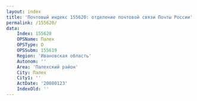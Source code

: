 ```yaml
---
layout: index
title: 'Почтовый индекс 155620: отделение почтовой связи Почты России'
permalink: /155620/
data:
    Index: 155620
    OPSName: Палех
    OPSType: О
    OPSSubm: 155619
    Region: 'Ивановская область'
    Autonom: ''
    Area: 'Палехский район'
    City: Палех
    City1: ''
    ActDate: '20080123'
    IndexOld: ''
---
```

